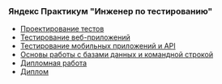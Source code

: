 ### Яндекс Практикум "Инженер по тестированию"

- [Проектирование тестов](https://github.com/AlexL2502/YandexPractikunQA/tree/main/1%20%D1%81%D0%BF%D1%80%D0%B8%D0%BD%D1%82)
- [Тестирование веб-приложений]()
- [Тестирование мобильных приложений и API]()
- [Основы работы с базами данных и командной строкой]()
- [Дипломная работа]()
- [Диплом]()
